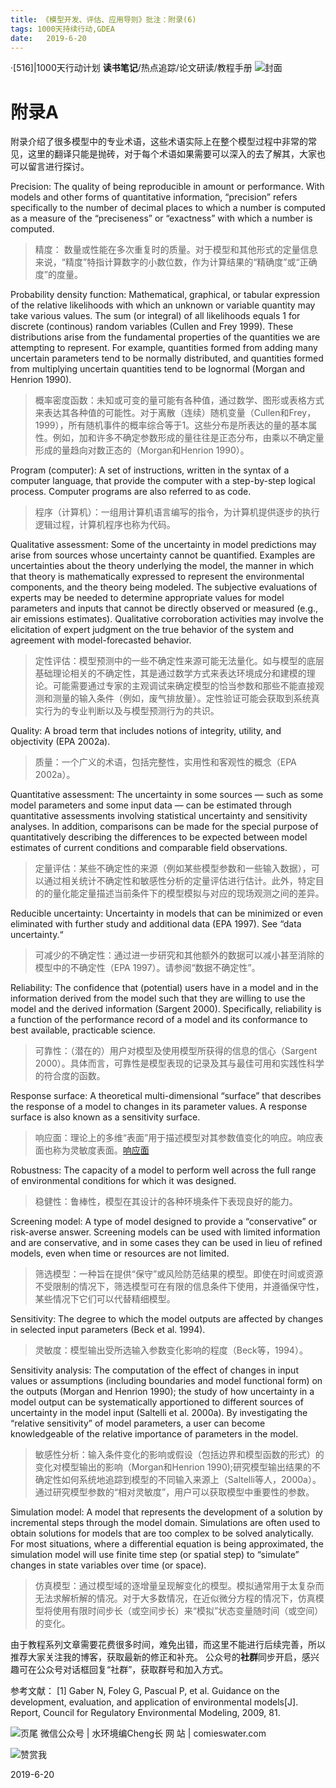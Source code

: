 ```yaml
---
title: 《模型开发、评估、应用导则》批注：附录(6)
tags: 1000天持续行动,GDEA
date:   2019-6-20
---
```

·[516]|1000天行动计划
**读书笔记**/热点追踪/论文研读/教程手册
![封面](http://comieswater-1254012817.cossh.myqcloud.com/comieswater/1534259099598.png)

# 附录A

附录介绍了很多模型中的专业术语，这些术语实际上在整个模型过程中非常的常见，这里的翻译只能是抛砖，对于每个术语如果需要可以深入的去了解其，大家也可以留言进行探讨。

Precision: The quality of being reproducible in amount or performance. With models and other forms of quantitative information, “precision” refers specifically to the number of decimal places to which a number is computed as a measure of the “preciseness” or “exactness” with which a number is computed.

>精度： 数量或性能在多次重复时的质量。对于模型和其他形式的定量信息来说，“精度”特指计算数字的小数位数，作为计算结果的“精确度”或“正确度”的度量。


Probability density function: Mathematical, graphical, or tabular expression of the relative likelihoods with which an unknown or variable quantity may take various values. The sum (or integral) of all likelihoods equals 1 for discrete (continous) random variables (Cullen and Frey 1999). These distributions arise from the fundamental properties of the quantities we are attempting to represent. For example, quantities formed from adding many uncertain parameters tend to be normally distributed, and quantities formed from multiplying uncertain quantities tend to be lognormal (Morgan and Henrion 1990).

>概率密度函数：未知或可变的量可能有各种值，通过数学、图形或表格方式来表达其各种值的可能性。对于离散（连续）随机变量（Cullen和Frey，1999），所有随机事件的概率综合等于1。这些分布是所表达的量的基本属性。例如，加和许多不确定参数形成的量往往是正态分布，由乘以不确定量形成的量趋向对数正态的（Morgan和Henrion 1990）。


Program (computer): A set of instructions, written in the syntax of a computer language, that provide the computer with a step-by-step logical process. Computer programs are also referred to as code.

>程序（计算机）：一组用计算机语言编写的指令，为计算机提供逐步的执行逻辑过程，计算机程序也称为代码。


Qualitative assessment: Some of the uncertainty in model predictions may arise from sources whose uncertainty cannot be quantified. Examples are uncertainties about the theory underlying the model, the manner in which that theory is mathematically expressed to represent the environmental components, and the theory being modeled. The subjective evaluations of experts may be needed to determine appropriate values for model parameters and inputs that cannot be directly observed or measured (e.g., air emissions estimates). Qualitative corroboration activities may involve the elicitation of expert judgment on the true behavior of the system and agreement with model-forecasted behavior.

> 定性评估：模型预测中的一些不确定性来源可能无法量化。如与模型的底层基础理论相关的不确定性，其是通过数学方式来表达环境成分和建模的理论。可能需要通过专家的主观调试来确定模型的恰当参数和那些不能直接观测和测量的输入条件（例如，废气排放量）。定性验证可能会获取到系统真实行为的专业判断以及与模型预测行为的共识。

Quality: A broad term that includes notions of integrity, utility, and objectivity (EPA 2002a).

> 质量：一个广义的术语，包括完整性，实用性和客观性的概念（EPA 2002a）。

Quantitative assessment: The uncertainty in some sources — such as some model parameters and some input data — can be estimated through quantitative assessments involving statistical uncertainty and sensitivity analyses. In addition, comparisons can be made for the special purpose of quantitatively describing the differences to be expected between model estimates of current conditions and comparable field observations.

> 定量评估：某些不确定性的来源（例如某些模型参数和一些输入数据），可以通过相关统计不确定性和敏感性分析的定量评估进行估计。此外，特定目的的量化能定量描述当前条件下的模型模拟与对应的现场观测之间的差异。



Reducible uncertainty: Uncertainty in models that can be minimized or even eliminated with further study and additional data (EPA 1997). See “data uncertainty.“

> 可减少的不确定性：通过进一步研究和其他额外的数据可以减小甚至消除的模型中的不确定性（EPA 1997）。请参阅“数据不确定性”。


Reliability: The confidence that (potential) users have in a model and in the information derived from the model such that they are willing to use the model and the derived information (Sargent 2000). Specifically, reliability is a function of the performance record of a model and its conformance to best available, practicable science.

>可靠性：（潜在的）用户对模型及使用模型所获得的信息的信心（Sargent 2000）。具体而言，可靠性是模型表现的记录及其与最佳可用和实践性科学的符合度的函数。

Response surface: A theoretical multi-dimensional “surface” that describes the response of a model to changes in its parameter values. A response surface is also known as a sensitivity surface.

> 响应面：理论上的多维“表面”用于描述模型对其参数值变化的响应。响应表面也称为灵敏度表面。[响应面](https://wenku.baidu.com/view/312aab8db8f3f90f76c66137ee06eff9aef849d3.html)

 
Robustness: The capacity of a model to perform well across the full range of environmental conditions for which it was designed.

>稳健性：鲁棒性，模型在其设计的各种环境条件下表现良好的能力。

Screening model: A type of model designed to provide a “conservative” or risk-averse answer. Screening models can be used with limited information and are conservative, and in some cases they can be used in lieu of refined models, even when time or resources are not limited.

> 筛选模型：一种旨在提供“保守”或风险防范结果的模型。即使在时间或资源不受限制的情况下，筛选模型可在有限的信息条件下使用，并遵循保守性，某些情况下它们可以代替精细模型。


Sensitivity: The degree to which the model outputs are affected by changes in selected input parameters (Beck et al. 1994).

> 灵敏度：模型输出受所选输入参数变化影响的程度（Beck等，1994）。

Sensitivity analysis: The computation of the effect of changes in input values or assumptions (including boundaries and model functional form) on the outputs (Morgan and Henrion 1990); the study of how uncertainty in a model output can be systematically apportioned to different sources of uncertainty in the model input (Saltelli et al. 2000a). By investigating the “relative sensitivity” of model parameters, a user can become knowledgeable of the relative importance of parameters in the model.

>敏感性分析：输入条件变化的影响或假设（包括边界和模型函数的形式）的变化对模型输出的影响（Morgan和Henrion 1990);研究模型输出结果的不确定性如何系统地追踪到模型的不同输入来源上（Saltelli等人，2000a）。通过研究模型参数的“相对灵敏度”，用户可以获取模型中重要性的参数。

Simulation model: A model that represents the development of a solution by incremental steps through the model domain. Simulations are often used to obtain solutions for models that are too complex to be solved analytically. For most situations, where a differential equation is being approximated, the simulation model will use finite time step (or spatial step) to “simulate” changes in state variables over time (or space).

>仿真模型：通过模型域的逐增量呈现解变化的模型。模拟通常用于太复杂而无法求解析解的情况。对于大多数情况，在近似微分方程的情况下，仿真模型将使用有限时间步长（或空间步长）来“模拟”状态变量随时间（或空间）的变化。

由于教程系列文章需要花费很多时间，难免出错，而这里不能进行后续完善，所以推荐大家关注我的博客，获取最新的修正和补充。
公众号的**社群**同步开启，感兴趣可在公众号对话框回复“社群”，获取群号和加入方式。

参考文献：
[1] Gaber N, Foley G, Pascual P, et al. Guidance on the development, evaluation, and application of environmental models[J]. Report, Council for Regulatory Environmental Modeling, 2009, 81.


![页尾](http://comieswater-1254012817.cossh.myqcloud.com/页尾识别new-2017-09-22.png)
微信公众号 | 水环境编Cheng长
网          站 | comieswater.com


![赞赏我](http://comieswater-1254012817.cossh.myqcloud.com/IMG_3077.JPG)

2019-6-20

